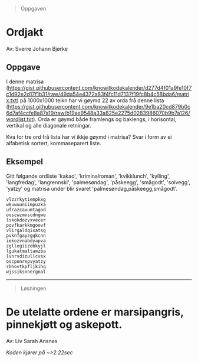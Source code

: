 > Oppgaven 

# Ordjakt

Av: Sverre Johann Bjørke

## Oppgave
I denne matrisa (https://gist.githubusercontent.com/knowitkodekalender/d277d4f01a9fe10f7c1d92e2d17f1b31/raw/49da54e4372a83f4fc11d7137f19fc8b4c58bda6/matrix.txt) på 1000x1000 teikn har vi gøymd 22 av orda frå denne lista (https://gist.githubusercontent.com/knowitkodekalender/9e1ba20cd879b0c6d7af4ccfe8a87a19/raw/b19ae9548a33a825e2275d0283986070b9b7a126/wordlist.txt). Orda er gøymd både framlengs og baklengs, i horisontal, vertikal og alle diagonale retningar.

Kva for tre ord frå lista har vi ikkje gøymd i matrisa? Svar i form av ei alfabetisk sortert, kommaseparert liste.

## Eksempel

Gitt følgande ordliste 'kakao', 'kriminalroman', 'kvikklunch', 'kylling', 'langfredag', 'langrennski', 'palmesøndag', 'påskeegg', 'smågodt', 'solvegg', 'yatzy' og matrisa under blir svaret 'palmesøndag,påskeegg,smågodt'.

```
vlzzrkytiempkxg 
wkuwuuniimpuzka 
ufrazcavumtagod 
ooscwzmvscdngwe 
lskokdozvxvecer 
povfkarkkmgoovf 
vlirgaldqisatsg 
pvknfgayzgqkcnn 
iekozvnabdyapva 
zgllegiizobkyjl 
lgukatmaltamzba 
lvnrvdizullcvsx 
oscponrepvyatzy 
rbhovtkpfljkihq 
wjssiksnnergnal
```

---

> Løsningen

# De utelatte ordene er marsipangris, pinnekjøtt og askepott.

Av: Liv Sarah Ansnes

*Koden kjører på ~>2.22sec*